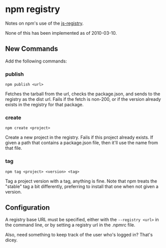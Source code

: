 # npm registry

Notes on npm's use of the [js-registry](http://github.com/mikeal/js-registry).

None of this has been implemented as of 2010-03-10.

## New Commands

Add the following commands:

### publish

    npm publish <url>

Fetches the tarball from the url, checks the package.json, and sends to the registry as the
dist url.  Fails if the fetch is non-200, or if the version already exists in
the registry for that package.

### create

    npm create <project>

Create a new project in the registry.  Fails if this project already exists.  If given a path that contains a package.json file, then it'll use the name from that file.

### tag

    npm tag <project> <version> <tag>

Tag a project version with a tag, anything is fine.  Note that npm treats the "stable" tag a bit differently, preferring to install that one when not given a version.

## Configuration

A registry base URL must be specified, either with the `--registry <url>` in the command line, or by setting a registry url in the .npmrc file.

Also, need something to keep track of the user who's logged in?  That's dicey.
